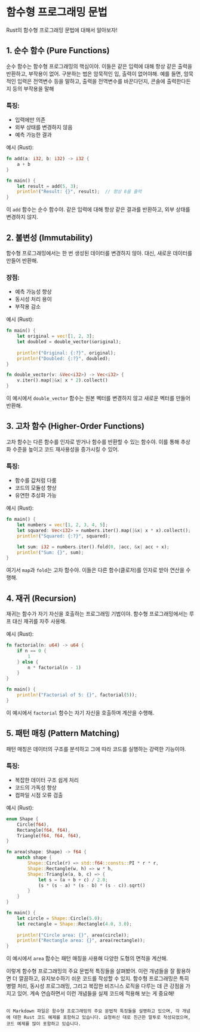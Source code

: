 
# 함수형 프로그래밍 문법

Rust의 함수형 프로그래밍 문법에 대해서 알아보자! 

## 1. 순수 함수 (Pure Functions)

순수 함수는 함수형 프로그래밍의 핵심이야. 이들은 같은 입력에 대해 항상 같은 출력을 반환하고, 부작용이 없어. 
구분하는 법은 암묵적인 입, 출력이 없어야해.
예를 들면, 암묵적인 입력은 전역변수 등을 말하고,
출력을 전역변수를 바꾼다던지, 콘솔에 출력한다든지 등의 부작용을 말해

### 특징:
- 입력에만 의존
- 외부 상태를 변경하지 않음
- 예측 가능한 결과

예시 (Rust):

```rust
fn add(a: i32, b: i32) -> i32 {
    a + b
}

fn main() {
    let result = add(5, 3);
    println!("Result: {}", result);  // 항상 8을 출력
}
```

이 `add` 함수는 순수 함수야. 같은 입력에 대해 항상 같은 결과를 반환하고, 외부 상태를 변경하지 않지.

## 2. 불변성 (Immutability)

함수형 프로그래밍에서는 한 번 생성된 데이터를 변경하지 않아. 대신, 새로운 데이터를 만들어 반환해.

### 장점:
- 예측 가능성 향상
- 동시성 처리 용이
- 부작용 감소

예시 (Rust):

```rust
fn main() {
    let original = vec![1, 2, 3];
    let doubled = double_vector(&original);
    
    println!("Original: {:?}", original);
    println!("Doubled: {:?}", doubled);
}

fn double_vector(v: &Vec<i32>) -> Vec<i32> {
    v.iter().map(|&x| x * 2).collect()
}
```

이 예시에서 `double_vector` 함수는 원본 벡터를 변경하지 않고 새로운 벡터를 만들어 반환해.

## 3. 고차 함수 (Higher-Order Functions)

고차 함수는 다른 함수를 인자로 받거나 함수를 반환할 수 있는 함수야. 이를 통해 추상화 수준을 높이고 코드 재사용성을 증가시킬 수 있어.

### 특징:
- 함수를 값처럼 다룸
- 코드의 모듈성 향상
- 유연한 추상화 가능

예시 (Rust):

```rust
fn main() {
    let numbers = vec![1, 2, 3, 4, 5];
    let squared: Vec<i32> = numbers.iter().map(|&x| x * x).collect();
    println!("Squared: {:?}", squared);

    let sum: i32 = numbers.iter().fold(0, |acc, &x| acc + x);
    println!("Sum: {}", sum);
}
```

여기서 `map`과 `fold`는 고차 함수야. 이들은 다른 함수(클로저)를 인자로 받아 연산을 수행해.

## 4. 재귀 (Recursion)

재귀는 함수가 자기 자신을 호출하는 프로그래밍 기법이야. 함수형 프로그래밍에서는 루프 대신 재귀를 자주 사용해.

예시 (Rust):

```rust
fn factorial(n: u64) -> u64 {
    if n == 0 {
        1
    } else {
        n * factorial(n - 1)
    }
}

fn main() {
    println!("Factorial of 5: {}", factorial(5));
}
```

이 예시에서 `factorial` 함수는 자기 자신을 호출하며 계산을 수행해.

## 5. 패턴 매칭 (Pattern Matching)

패턴 매칭은 데이터의 구조를 분석하고 그에 따라 코드를 실행하는 강력한 기능이야.

### 특징:
- 복잡한 데이터 구조 쉽게 처리
- 코드의 가독성 향상
- 컴파일 시점 오류 검출

예시 (Rust):

```rust
enum Shape {
    Circle(f64),
    Rectangle(f64, f64),
    Triangle(f64, f64, f64),
}

fn area(shape: Shape) -> f64 {
    match shape {
        Shape::Circle(r) => std::f64::consts::PI * r * r,
        Shape::Rectangle(w, h) => w * h,
        Shape::Triangle(a, b, c) => {
            let s = (a + b + c) / 2.0;
            (s * (s - a) * (s - b) * (s - c)).sqrt()
        }
    }
}

fn main() {
    let circle = Shape::Circle(5.0);
    let rectangle = Shape::Rectangle(4.0, 3.0);
    
    println!("Circle area: {}", area(circle));
    println!("Rectangle area: {}", area(rectangle));
}
```

이 예시에서 `area` 함수는 패턴 매칭을 사용해 다양한 도형의 면적을 계산해.



이렇게 함수형 프로그래밍의 주요 문법적 특징들을 살펴봤어. 이런 개념들을 잘 활용하면 더 깔끔하고, 유지보수하기 쉬운 코드를 작성할 수 있지. 함수형 프로그래밍은 특히 병렬 처리, 동시성 프로그래밍, 그리고 복잡한 비즈니스 로직을 다루는 데 큰 강점을 가지고 있어. 계속 연습하면서 이런 개념들을 실제 코드에 적용해 보는 게 중요해!
```

이 Markdown 파일은 함수형 프로그래밍의 주요 문법적 특징들을 설명하고 있으며, 각 개념에 대한 Rust 코드 예제를 포함하고 있습니다. 요청하신 대로 친근한 말투로 작성되었으며, 코드 예제를 많이 포함하고 있습니다.
